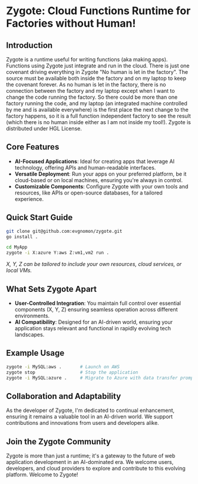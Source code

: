 # Zygote: Cloud Functions Runtime for Factories without Human!

## Introduction
Zygote is a runtime useful for writing functions (aka making apps). Functions using Zygote just integrate and run in the cloud. There is just one covenant driving everything in Zygote "No human is let in the factory". The source must be available both inside the factory and on my laptop to keep the covenant forever. As no human is let in the factory, there is no connection between the factory and my laptop except when I want to change the code running the factory. So there could be more than one factory running the code, and my laptop (an integrated machine controlled by me and is available everywhere) is the first place the next change to the factory happens, so it is a full function independent factory to see the result (which there is no human inside either as I am not inside my tool!). Zygote is distributed under HGL License.

## Core Features
- **AI-Focused Applications**: Ideal for creating apps that leverage AI technology, offering APIs and human-readable interfaces.
- **Versatile Deployment**: Run your apps on your preferred platform, be it cloud-based or on local machines, ensuring you're always in control.
- **Customizable Components**: Configure Zygote with your own tools and resources, like APIs or open-source databases, for a tailored experience.

## Quick Start Guide
```bash
git clone git@github.com:evgnomon/zygote.git
go install .

cd MyApp
zygote -i X:azure Y:aws Z:vm1,vm2 run .
```
*X, Y, Z can be tailored to include your own resources, cloud services, or local VMs.*

## What Sets Zygote Apart
- **User-Controlled Integration**: You maintain full control over essential components (X, Y, Z) ensuring seamless operation across different environments.
- **AI Compatibility**: Designed for an AI-driven world, ensuring your application stays relevant and functional in rapidly evolving tech landscapes.

## Example Usage
```bash
zygote -i MySQL:aws .       # Launch on AWS
zygote stop                 # Stop the application
zygote -i MySQL:azure .     # Migrate to Azure with data transfer prompt
```

## Collaboration and Adaptability
As the developer of Zygote, I'm dedicated to continual enhancement, ensuring it remains a valuable tool in an AI-driven world. We support contributions and innovations from users and developers alike.

## Join the Zygote Community
Zygote is more than just a runtime; it's a gateway to the future of web application development in an AI-dominated era. We welcome users, developers, and cloud providers to explore and contribute to this evolving platform. Welcome to Zygote!

